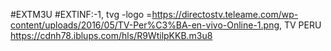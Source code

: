 #EXTM3U
#EXTINF:-1, tvg -logo =https://directostv.teleame.com/wp-content/uploads/2016/05/TV-Per%C3%BA-en-vivo-Online-1.png, TV PERU
https://cdnh78.iblups.com/hls/R9WtilpKKB.m3u8
